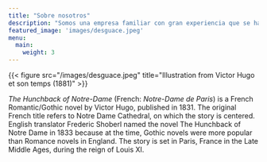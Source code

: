 ```yaml
---
title: "Sobre nosotros"
description: "Somos una empresa familiar con gran experiencia que se ha adentrado dentro de un nuevo proyecto empresarial"
featured_image: 'images/desguace.jpeg'
menu:
  main:
    weight: 3
---
```


{{< figure src="/images/desguace.jpeg" title="Illustration from Victor Hugo et son temps (1881)" >}}

_The Hunchback of Notre-Dame_ (French: _Notre-Dame de Paris_) is a French Romantic/Gothic novel by Victor Hugo, published in 1831. The original French title refers to Notre Dame Cathedral, on which the story is centered. English translator Frederic Shoberl named the novel The Hunchback of Notre Dame in 1833 because at the time, Gothic novels were more popular than Romance novels in England. The story is set in Paris, France in the Late Middle Ages, during the reign of Louis XI.
